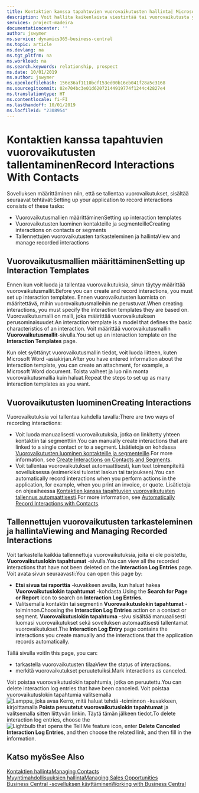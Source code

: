 ```yaml
---
title: Kontaktien kanssa tapahtuvien vuorovaikutusten hallinta| Microsoft Docs
description: Voit hallita kaikenlaista viestintää tai vuorovaikutusta yrityksesi ja kontaktiesi välillä, kuten kirjeenvaihtoa, puheluja ja kokouksia.
services: project-madeira
documentationcenter: ''
author: jswymer
ms.service: dynamics365-business-central
ms.topic: article
ms.devlang: na
ms.tgt_pltfrm: na
ms.workload: na
ms.search.keywords: relationship, prospect
ms.date: 10/01/2019
ms.author: jswymer
ms.openlocfilehash: 156e36af1110bcf153ed00b16eb041f28a5c3168
ms.sourcegitcommit: 02e704bc3e01d62072144919774f1244c42827e4
ms.translationtype: HT
ms.contentlocale: fi-FI
ms.lasthandoff: 10/01/2019
ms.locfileid: "2308954"
---
```

# <a name="record-interactions-with-contacts"></a><span data-ttu-id="430fe-103">Kontaktien kanssa tapahtuvien vuorovaikutusten tallentaminen</span><span class="sxs-lookup"><span data-stu-id="430fe-103">Record Interactions With Contacts</span></span>
<span data-ttu-id="430fe-104">Sovelluksen määrittäminen niin, että se tallentaa vuorovaikutukset, sisältää seuraavat tehtävät:</span><span class="sxs-lookup"><span data-stu-id="430fe-104">Setting up your application to record interactions consists of these tasks:</span></span>

* <span data-ttu-id="430fe-105">Vuorovaikutusmallien määrittäminen</span><span class="sxs-lookup"><span data-stu-id="430fe-105">Setting up interaction templates</span></span>  
* <span data-ttu-id="430fe-106">Vuorovaikutusten luominen kontakteille ja segmenteille</span><span class="sxs-lookup"><span data-stu-id="430fe-106">Creating interactions on contacts or segments</span></span>  
* <span data-ttu-id="430fe-107">Tallennettujen vuorovaikutusten tarkasteleminen ja hallinta</span><span class="sxs-lookup"><span data-stu-id="430fe-107">View and manage recorded interactions</span></span>  

##  <a name="setting-up-interaction-templates"></a><span data-ttu-id="430fe-108">Vuorovaikutusmallien määrittäminen</span><span class="sxs-lookup"><span data-stu-id="430fe-108">Setting up Interaction Templates</span></span>
<span data-ttu-id="430fe-109">Ennen kun voit luoda ja tallentaa vuorovaikutuksia, sinun täytyy määrittää vuorovaikutusmallit.</span><span class="sxs-lookup"><span data-stu-id="430fe-109">Before you can create and record interactions, you must set up interaction templates.</span></span> <span data-ttu-id="430fe-110">Ennen vuorovaikutusten luomista on määritettävä, mihin vuorovaikutusmalleihin ne perustuvat.</span><span class="sxs-lookup"><span data-stu-id="430fe-110">When creating interactions, you must specify the interaction templates they are based on.</span></span> <span data-ttu-id="430fe-111">Vuorovaikutusmalli on malli, joka määrittää vuorovaikutuksen perusominaisuudet.</span><span class="sxs-lookup"><span data-stu-id="430fe-111">An interaction template is a model that defines the basic characteristics of an interaction.</span></span>
<span data-ttu-id="430fe-112">Voit määrittää vuorovaikutusmallin **Vuorovaikutusmallit**-sivulla.</span><span class="sxs-lookup"><span data-stu-id="430fe-112">You set up an interaction template on the **Interaction Templates** page.</span></span>

<span data-ttu-id="430fe-113">Kun olet syöttänyt vuorovaikutusmallin tiedot, voit luoda liitteen, kuten Microsoft Word -asiakirjan.</span><span class="sxs-lookup"><span data-stu-id="430fe-113">After you have entered information about the interaction template, you can create an attachment, for example, a Microsoft Word document.</span></span> <span data-ttu-id="430fe-114">Toista vaiheet ja luo niin monta vuorovaikutusmallia kuin haluat.</span><span class="sxs-lookup"><span data-stu-id="430fe-114">Repeat the steps to set up as many interaction templates as you want.</span></span>  

## <a name="creating-interactions"></a><span data-ttu-id="430fe-115">Vuorovaikutusten luominen</span><span class="sxs-lookup"><span data-stu-id="430fe-115">Creating Interactions</span></span>
<span data-ttu-id="430fe-116">Vuorovaikutuksia voi tallentaa kahdella tavalla:</span><span class="sxs-lookup"><span data-stu-id="430fe-116">There are two ways of recording interactions:</span></span>

* <span data-ttu-id="430fe-117">Voit luoda manuaalisesti vuorovaikutuksia, jotka on linkitetty yhteen kontaktiin tai segmenttiin.</span><span class="sxs-lookup"><span data-stu-id="430fe-117">You can manually create interactions that are linked to a single contact or to a segment.</span></span> <span data-ttu-id="430fe-118">Lisätietoja on kohdassa [Vuorovaikutusten luominen kontakteille ja segmenteille](marketing-how-create-interactions.md).</span><span class="sxs-lookup"><span data-stu-id="430fe-118">For more information, see [Create Interactions on Contacts and Segments](marketing-how-create-interactions.md).</span></span>  
* <span data-ttu-id="430fe-119">Voit tallentaa vuorovaikutukset automaattisesti, kun teet toimenpiteitä sovelluksessa (esimerkiksi tulostat laskun tai tarjouksen).</span><span class="sxs-lookup"><span data-stu-id="430fe-119">You can automatically record interactions when you perform actions in the application, for example, when you print an invoice, or quote.</span></span> <span data-ttu-id="430fe-120">Lisätietoja on ohjeaiheessa [Kontaktien kanssa tapahtuvien vuorovaikutusten tallennus automaattisesti](marketing-auto-record-interactions.md).</span><span class="sxs-lookup"><span data-stu-id="430fe-120">For more information, see [Automatically Record Interactions with Contacts](marketing-auto-record-interactions.md).</span></span>

## <a name="viewing-and-managing-recorded-interactions"></a><span data-ttu-id="430fe-121">Tallennettujen vuorovaikutusten tarkasteleminen ja hallinta</span><span class="sxs-lookup"><span data-stu-id="430fe-121">Viewing and Managing Recorded Interactions</span></span>
<span data-ttu-id="430fe-122">Voit tarkastella kaikkia tallennettuja vuorovaikutuksia, joita ei ole poistettu, **Vuorovaikutuslokin tapahtumat** -sivulla.</span><span class="sxs-lookup"><span data-stu-id="430fe-122">You can view all the recorded interactions that have not been deleted on the **Interaction Log Entries** page.</span></span> <span data-ttu-id="430fe-123">Voit avata sivun seuraavasti:</span><span class="sxs-lookup"><span data-stu-id="430fe-123">You can open this page by:</span></span>

* <span data-ttu-id="430fe-124">**Etsi sivua tai raporttia** -kuvakkeen avulla, kun haluat hakea **Vuorovaikutuslokin tapahtumat** -kohdasta.</span><span class="sxs-lookup"><span data-stu-id="430fe-124">Using the **Search for Page or Report** icon to search on **Interaction Log Entries**.</span></span>
* <span data-ttu-id="430fe-125">Valitsemalla kontaktin tai segmentin **Vuorovaikutuslokin tapahtumat** -toiminnon.</span><span class="sxs-lookup"><span data-stu-id="430fe-125">Choosing the **Interaction Log Entries** action on a contact or segment.</span></span>
  <span data-ttu-id="430fe-126">**Vuorovaikutuslokin tapahtuma** -sivu sisältää manuaalisesti luomasi vuorovaikutukset sekä sovelluksen automaattisesti tallentamat vuorovaikutukset.</span><span class="sxs-lookup"><span data-stu-id="430fe-126">The **Interaction Log Entry** page contains the interactions you create manually and the interactions that the application records automatically.</span></span>

<span data-ttu-id="430fe-127">Tällä sivulla voit</span><span class="sxs-lookup"><span data-stu-id="430fe-127">In this page, you can:</span></span>

* <span data-ttu-id="430fe-128">tarkastella vuorovaikutusten tilaa</span><span class="sxs-lookup"><span data-stu-id="430fe-128">View the status of interactions.</span></span>
* <span data-ttu-id="430fe-129">merkitä vuorovaikutukset peruutetuiksi.</span><span class="sxs-lookup"><span data-stu-id="430fe-129">Mark interactions as canceled.</span></span>

<span data-ttu-id="430fe-130">Voit poistaa vuorovaikutuslokin tapahtumia, jotka on peruutettu.</span><span class="sxs-lookup"><span data-stu-id="430fe-130">You can delete interaction log entries that have been canceled.</span></span> <span data-ttu-id="430fe-131">Voit poistaa vuorovaikutuslokin tapahtumia valitsemalla ![Lamppu, joka avaa Kerro, mitä haluat tehdä -toiminnon](media/ui-search/search_small.png "Kerro, mitä haluat tehdä") -kuvakkeen, kirjoittamalla **Poista peruutetut vuorovaikutuslokin tapahtumat** ja valitsemalla sitten liittyvän linkin. Täytä tämän jälkeen tiedot.</span><span class="sxs-lookup"><span data-stu-id="430fe-131">To delete interaction log entries, choose the ![Lightbulb that opens the Tell Me feature](media/ui-search/search_small.png "Tell me what you want to do") icon, enter **Delete Canceled Interaction Log Entries**, and then choose the related link, and then fill in the information.</span></span>

## <a name="see-also"></a><span data-ttu-id="430fe-132">Katso myös</span><span class="sxs-lookup"><span data-stu-id="430fe-132">See Also</span></span>
[<span data-ttu-id="430fe-133">Kontaktien hallinta</span><span class="sxs-lookup"><span data-stu-id="430fe-133">Managing Contacts</span></span>](marketing-contacts.md)  
[<span data-ttu-id="430fe-134">Myyntimahdollisuuksien hallinta</span><span class="sxs-lookup"><span data-stu-id="430fe-134">Managing Sales Opportunities</span></span>](marketing-manage-sales-opportunities.md)  
[<span data-ttu-id="430fe-135">Business Central -sovelluksen käyttäminen</span><span class="sxs-lookup"><span data-stu-id="430fe-135">Working with Business Central</span></span>](ui-work-product.md)  
